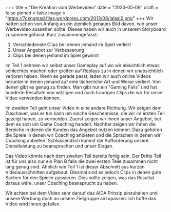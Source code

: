 +++
title = "Die Kreation vom Werbevideo"
date = "2023-05-09"
draft = false
pinned = false
image = "https://7ckngmad.files.wordpress.com/2013/06/lalaal2.png"
+++
W﻿ir hatten schon von Anfang an ein ziemlich genaues Bild davon, wie unser Werbevideo aussehen sollte. Dieses haben wir auch in unserem Storyboard zusammengefasst. Kurz zusammengefasst: 

1. Verschiedenste Clips bei denen jemand im Spiel verliert
2. Unser Angebot zur Verbesserung
3. Clips bei denen jemand im Spiel gewinnt

Im Teil 1 nehmen wir selbst unser Gameplay auf wo wir absichtlich etwas schlechtes machen oder greifen auf Replays zu in denen wir unabsichtlich verloren haben. Wenn es gerade passt, laden wir auch online Videos herunter in denen jemand auf eine lächerliche Art und Weise verliert. Von denen gibt es genug zu finden. Man gibt nur ein "Gaming Fails" und hat hunderte Resultate von witzigen und auch traurigen Clips die wir für unser Video verwenden können.

Im zweiten Teil geht unser Video in eine andere Richtung. Wir zeigen dem Zuschauer, was er tun kann um solche Geschehnisse, die wir im ersten Teil gezeigt haben, zu vermeiden. Zuerst zeigen wir ihnen unser Angebot, bei dem es sich um Game Coaching handelt. Nachher zeigen wir ihnen die Bereiche in denen die Kunden das Angebot nutzen können. Dazu gehören die Spiele in denen wir Coaching anbieten und die Sprachen in denen wir Coaching anbieten. Schlussendlich kommt die Aufforderung unsere Dienstleistung zu beanspruchen und unser Slogan.

Das Video könnte nach dem zweiten Teil bereits fertig sein. Der Dritte Teil ist für uns also nur ein Plan B falls die zwei ersten Teile zusammen nicht lang genug sind. Ähnlich wie Teil 1 ist dieser Abschnitt aus kurzen Videoausschnitten aufgebaut. Diesmal sind es jedoch Clips in denen gute Sachen für den Spieler passieren. Dies sollte zeigen, was das Resultat daraus wäre, unser Coaching beansprucht zu haben.

Wir achten bei dem Video sehr darauf das AIDA Prinzip einzuhalten und unsere Werbung doch an unsere Zielgruppe anzupassen. Ich hoffe das Video wird Ihnen gefallen.